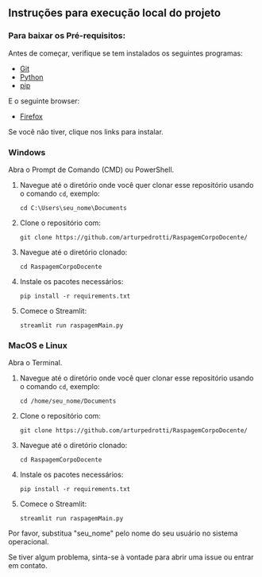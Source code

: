 ## Instruções para execução local do projeto



### Para baixar os Pré-requisitos:


Antes de começar, verifique se tem instalados os seguintes programas:

- [Git](https://git-scm.com/book/en/v2/Getting-Started-Installing-Git)
- [Python](https://www.python.org/downloads/)
- [pip](https://pip.pypa.io/en/stable/installation/)

E o seguinte browser:

- [Firefox](https://www.mozilla.org/en-US/firefox/new/)

Se você não tiver, clique nos links para instalar.


### Windows

Abra o Prompt de Comando (CMD) ou PowerShell.

1. Navegue até o diretório onde você quer clonar esse repositório usando o comando `cd`, exemplo:

    ```shell
    cd C:\Users\seu_nome\Documents
    ```

2. Clone o repositório com:

    ```shell
    git clone https://github.com/arturpedrotti/RaspagemCorpoDocente/
    ```

3. Navegue até o diretório clonado:

    ```shell
    cd RaspagemCorpoDocente
    ```

4. Instale os pacotes necessários:

    ```shell
    pip install -r requirements.txt
    ```

5. Comece o Streamlit:

    ```shell
    streamlit run raspagemMain.py
    ```

### MacOS e Linux

Abra o Terminal.

1. Navegue até o diretório onde você quer clonar esse repositório usando o comando `cd`, exemplo:

    ```shell
    cd /home/seu_nome/Documents
    ```

2. Clone o repositório com:

    ```shell
    git clone https://github.com/arturpedrotti/RaspagemCorpoDocente/
    ```

3. Navegue até o diretório clonado:

    ```shell
    cd RaspagemCorpoDocente
    ```

4. Instale os pacotes necessários:

    ```shell
    pip install -r requirements.txt
    ```

5. Comece o Streamlit:

    ```shell
    streamlit run raspagemMain.py
    ```

Por favor, substitua "seu_nome" pelo nome do seu usuário no sistema operacional.

Se tiver algum problema, sinta-se à vontade para abrir uma issue ou entrar em contato.
